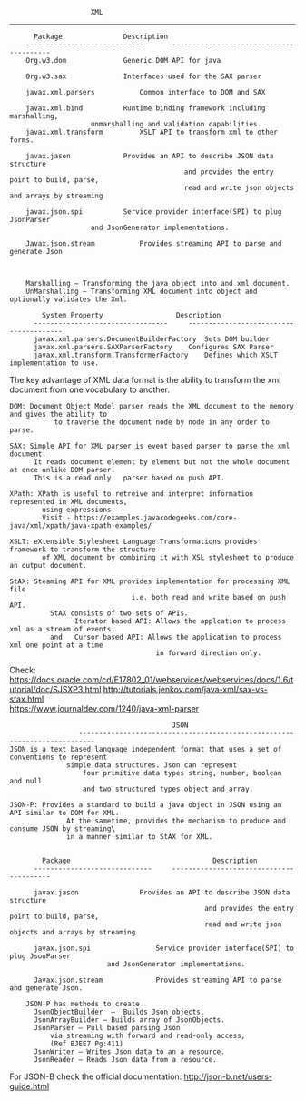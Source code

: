                         XML
-----------------------------------------------------------------------
                

          Package				Description
        -----------------------------		----------------------------------------
        Org.w3.dom				Generic DOM API for java

        Org.w3.sax				Interfaces used for the SAX parser

        javax.xml.parsers			Common interface to DOM and SAX

        javax.xml.bind			Runtime binding framework including marshalling,
						unmarshalling and validation capabilities.
        javax.xml.transform			XSLT API to transform xml to other forms.

        javax.jason				Provides an API to describe JSON data structure
                                               and provides the entry point to build, parse,
                                               read and write json objects and arrays by streaming

        javax.json.spi			Service provider interface(SPI) to plug JsonParser
						and JsonGenerator implementations.

        Javax.json.stream			Provides streaming API to parse and generate Json



    	Marshalling – Transforming the java object into and xml document.
	    UnMarshalling – Transforming XML document into object and optionally validates the Xml.

            System Property				     Description
          ---------------------------------		---------------------------------------
          javax.xml.parsers.DocumentBuilderFactory	Sets DOM builder
          javax.xml.parsers.SAXParserFactory	Configures SAX Parser
          javax.xml.transform.TransformerFactory	Defines which XSLT implementation to use.


The key advantage of XML data format is the ability to transform the xml document from one vocabulary to another.

    DOM: Document Object Model parser reads the XML document to the memory and gives the ability to 
               to traverse the document node by node in any order to parse.

    SAX: Simple API for XML parser is event based parser to parse the xml document. 
          It reads document element by element but not the whole document at once unlike DOM parser. 
          This is a read only 	parser based on push API.

    XPath: XPath is useful to retreive and interpret information represented in XML documents, 
            using expressions.
            Visit - https://examples.javacodegeeks.com/core-java/xml/xpath/java-xpath-examples/

    XSLT: eXtensible Stylesheet Language Transformations provides framework to transform the structure
    		of XML document by combining it with XSL stylesheet to produce an output document.

    StAX: Steaming API for XML provides implementation for processing XML file 
                                  i.e. both read and write based on push API. 
              StAX consists of two sets of APIs. 
                    Iterator based API: Allows the applcation to process xml as a stream of events.
              and 	Cursor based API: Allows the application to process xml one point at a time 
                                        in forward direction only. 

Check:
https://docs.oracle.com/cd/E17802_01/webservices/webservices/docs/1.6/tutorial/doc/SJSXP3.html
http://tutorials.jenkov.com/java-xml/sax-vs-stax.html  
https://www.journaldev.com/1240/java-xml-parser
				

                                            JSON
                     --------------------------------------------------------------------------
    JSON is a text based language independent format that uses a set of conventions to represent 
                  simple data structures. Json can represent 
                      four primitive data types string, number, boolean and null
                      and two structured types object and array.

    JSON-P: Provides a standard to build a java object in JSON using an API similar to DOM for XML.
		          At the sametime, provides the mechanism to produce and consume JSON by streaming\
		          in a manner similar to StAX for XML.


            Package				                      Description
          -----------------------------		----------------------------------------

          javax.jason				Provides an API to describe JSON data structure 
                                                    and provides the entry point to build, parse, 
                                                    read and write json objects and arrays by streaming

          javax.json.spi				Service provider interface(SPI) to plug JsonParser
	  						and JsonGenerator implementations.

          Javax.json.stream				Provides streaming API to parse and generate Json.

        JSON-P has methods to create 
          JsonObjectBuilder  –  Builds Json objects.
          JsonArrayBuilder – Builds array of JsonObjects.
          JsonParser – Pull based parsing Json 
              via streaming with forward and read-only access, 
              (Ref BJEE7 Pg:411)
          JsonWriter – Writes Json data to an a resource.
          JsonReader – Reads Json data from a resource.


  For JSON-B check the official documentation: http://json-b.net/users-guide.html   
